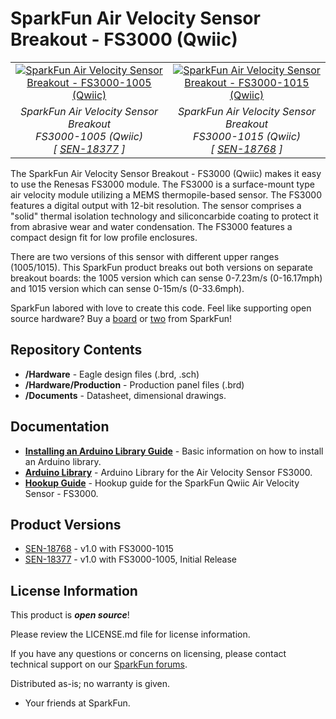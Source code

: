 SparkFun Air Velocity Sensor Breakout - FS3000 (Qwiic)
========================================

<table class="table table-hover table-striped table-bordered">
  <tr align="center">
   <td><a href="https://www.sparkfun.com/products/18377"><img src="https://cdn.sparkfun.com//assets/parts/1/7/7/5/9/18377-SparkFun_Air_Velocity_Sensor_Breakout_-_FS3000__Qwiic_01.jpg" alt="SparkFun Air Velocity Sensor Breakout - FS3000-1005 (Qwiic)"></a></td>
   <td><a href="https://www.sparkfun.com/products/18768"><img src="https://cdn.sparkfun.com//assets/parts/1/8/3/2/3/18768-_SEN_SparkFun_Air_Velocity_Sensor-_01.jpg" alt="SparkFun Air Velocity Sensor Breakout - FS3000-1015 (Qwiic)"></a></td>
  </tr>
  <tr align="center">
   <td><i>SparkFun Air Velocity Sensor Breakout <br /> FS3000-1005 (Qwiic) <br /> [ <a href="https://www.sparkfun.com/products/18377">SEN-18377</a> ]</i></td>
   <td><i>SparkFun Air Velocity Sensor Breakout <br /> FS3000-1015 (Qwiic) <br /> [ <a href="https://www.sparkfun.com/products/18768">SEN-18768</a> ]</i></td>
  </tr>
</table>

The SparkFun Air Velocity Sensor Breakout - FS3000 (Qwiic) makes it easy to use the Renesas FS3000 module. The FS3000 is a surface-mount type air velocity module utilizing a MEMS thermopile-based sensor. The FS3000 features a digital output with 12-bit resolution. The sensor comprises a "solid" thermal isolation technology and siliconcarbide coating to protect it from abrasive wear and water condensation. The FS3000 features a compact design fit for low profile enclosures.

There are two versions of this sensor with different upper ranges (1005/1015). This SparkFun product breaks out both versions on separate breakout boards: the 1005 version which can sense 0-7.23m/s (0-16.17mph) and 1015 version which can sense 0-15m/s (0-33.6mph).

SparkFun labored with love to create this code. Feel like supporting open source hardware?
Buy a [board](https://www.sparkfun.com/products/18377) or [two](https://www.sparkfun.com/products/18768) from SparkFun!

Repository Contents
-------------------

* **/Hardware** - Eagle design files (.brd, .sch)
* **/Hardware/Production** - Production panel files (.brd)
* **/Documents** - Datasheet, dimensional drawings.

Documentation
--------------

* **[Installing an Arduino Library Guide](https://learn.sparkfun.com/tutorials/installing-an-arduino-library)** - Basic information on how to install an Arduino library.
* **[Arduino Library](https://github.com/sparkfun/SparkFun_FS3000_Arduino_Library)** - Arduino Library for the Air Velocity Sensor FS3000.
* **[Hookup Guide](https://learn.sparkfun.com/tutorials/air-velocity-sensor-breakout---fs3000-hookup-guide)** - Hookup guide for the SparkFun Qwiic Air Velocity Sensor - FS3000.

Product Versions
----------------
* [SEN-18768](https://www.sparkfun.com/products/18768) - v1.0 with FS3000-1015
* [SEN-18377](https://www.sparkfun.com/products/18377) - v1.0 with FS3000-1005, Initial Release

License Information
-------------------

This product is _**open source**_! 

Please review the LICENSE.md file for license information. 

If you have any questions or concerns on licensing, please contact technical support on our [SparkFun forums](https://forum.sparkfun.com/viewforum.php?f=152).

Distributed as-is; no warranty is given.

- Your friends at SparkFun.

